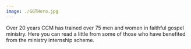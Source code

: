 ```yaml
---
image: ./GGTHero.jpg
---
```

Over 20 years CCM has trained over 75 men and women in faithful gospel ministry. Here you can read a little from some of those who have benefited from the ministry internship scheme.